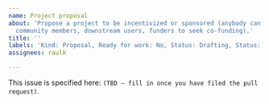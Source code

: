 ```yaml
---
name: Project proposal
about: 'Propose a project to be incentivized or sponsored (anybody can propose a project:
  community members, downstream users, funders to seek co-funding).'
title: ''
labels: 'Kind: Proposal, Ready for work: No, Status: Drafting, Status: Proposed'
assignees: raulk

---
```


<!-- Please set the title of this issue to the project name. -->

<!-- 
     Fork the repo, and copy the file `TEMPLATES/000-project-proposal.md` to the
     root of your fork.

      * Fill in as much detail as you can.
      * The submission doesn't need to be perfect, we can sort out details
        later. At this stage, we want to keep the barrier to propose a project
        low.
      * In the filename, replace `000` with the number of the placeholder issue
        you created above.

     Then submit a PR to this repo. Make sure you enable the "allow edits from
     maintainers" option in the PR screen. Then go back and edit the issue,
     adding a link to the new PR.
-->

This issue is specified here: `(TBD – fill in once you have filed the pull request)`.
